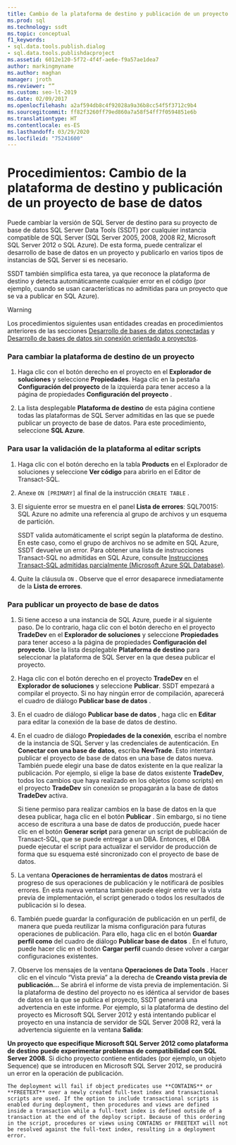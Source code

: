 ```yaml
---
title: Cambio de la plataforma de destino y publicación de un proyecto de base de datos
ms.prod: sql
ms.technology: ssdt
ms.topic: conceptual
f1_keywords:
- sql.data.tools.publish.dialog
- sql.data.tools.publishdacproject
ms.assetid: 6012e120-5f72-4f4f-ae6e-f9a57ae1dea7
author: markingmyname
ms.author: maghan
manager: jroth
ms.reviewer: “”
ms.custom: seo-lt-2019
ms.date: 02/09/2017
ms.openlocfilehash: a2af594db8c4f92028a9a36b8cc54f5f3712c9b4
ms.sourcegitcommit: ff82f3260ff79ed860a7a58f54ff7f0594851e6b
ms.translationtype: HT
ms.contentlocale: es-ES
ms.lasthandoff: 03/29/2020
ms.locfileid: "75241600"
---
```

# <a name="how-to-change-target-platform-and-publish-a-database-project"></a>Procedimientos: Cambio de la plataforma de destino y publicación de un proyecto de base de datos

Puede cambiar la versión de SQL Server de destino para su proyecto de base de datos SQL Server Data Tools (SSDT) por cualquier instancia compatible de SQL Server (SQL Server 2005, 2008, 2008 R2, Microsoft SQL Server 2012 o SQL Azure). De esta forma, puede centralizar el desarrollo de base de datos en un proyecto y publicarlo en varios tipos de instancias de SQL Server si es necesario.  
  
SSDT también simplifica esta tarea, ya que reconoce la plataforma de destino y detecta automáticamente cualquier error en el código (por ejemplo, cuando se usan características no admitidas para un proyecto que se va a publicar en SQL Azure).  
  
> [!WARNING]  
> Los procedimientos siguientes usan entidades creadas en procedimientos anteriores de las secciones [Desarrollo de bases de datos conectadas](../ssdt/connected-database-development.md) y [Desarrollo de bases de datos sin conexión orientado a proyectos](../ssdt/project-oriented-offline-database-development.md).  
  
### <a name="to-change-a-projects-target-platform"></a>Para cambiar la plataforma de destino de un proyecto  
  
1.  Haga clic con el botón derecho en el proyecto en el **Explorador de soluciones** y seleccione **Propiedades**. Haga clic en la pestaña **Configuración del proyecto** de la izquierda para tener acceso a la página de propiedades **Configuración del proyecto** .  
  
2.  La lista desplegable **Plataforma de destino** de esta página contiene todas las plataformas de SQL Server admitidas en las que se puede publicar un proyecto de base de datos. Para este procedimiento, seleccione **SQL Azure**.  
  
### <a name="to-use-platform-validation-when-editing-scripts"></a>Para usar la validación de la plataforma al editar scripts  
  
1.  Haga clic con el botón derecho en la tabla **Products** en el Explorador de soluciones y seleccione **Ver código** para abrirlo en el Editor de Transact\-SQL.  
  
2.  Anexe `ON [PRIMARY]` al final de la instrucción `CREATE TABLE` .  
  
3.  El siguiente error se muestra en el panel **Lista de errores**:  SQL70015: SQL Azure no admite una referencia al grupo de archivos y un esquema de partición.  
  
    SSDT valida automáticamente el script según la plataforma de destino. En este caso, como el grupo de archivos no se admite en SQL Azure, SSDT devuelve un error. Para obtener una lista de instrucciones Transact\-SQL no admitidas en SQL Azure, consulte [Instrucciones Transact-SQL admitidas parcialmente (Microsoft Azure SQL Database)](https://msdn.microsoft.com/library/ee336267.aspx).  
  
4.  Quite la cláusula `ON` . Observe que el error desaparece inmediatamente de la **Lista de errores**.  
  
### <a name="to-publish-a-database-project"></a>Para publicar un proyecto de base de datos  
  
1.  Si tiene acceso a una instancia de SQL Azure, puede ir al siguiente paso. De lo contrario, haga clic con el botón derecho en el proyecto **TradeDev** en el **Explorador de soluciones** y seleccione **Propiedades** para tener acceso a la página de propiedades **Configuración del proyecto**. Use la lista desplegable **Plataforma de destino** para seleccionar la plataforma de SQL Server en la que desea publicar el proyecto.  
  
2.  Haga clic con el botón derecho en el proyecto **TradeDev** en el **Explorador de soluciones** y seleccione **Publicar**. SSDT empezará a compilar el proyecto. Si no hay ningún error de compilación, aparecerá el cuadro de diálogo **Publicar base de datos** .  
  
3.  En el cuadro de diálogo **Publicar base de datos** , haga clic en **Editar** para editar la conexión de la base de datos de destino.  
  
4.  En el cuadro de diálogo **Propiedades de la conexión**, escriba el nombre de la instancia de SQL Server y las credenciales de autenticación. En **Conectar con una base de datos**, escriba **NewTrade**. Esto intentará publicar el proyecto de base de datos en una base de datos nueva. También puede elegir una base de datos existente en la que realizar la publicación. Por ejemplo, si elige la base de datos existente **TradeDev**, todos los cambios que haya realizado en los objetos (como scripts) en el proyecto **TradeDev** sin conexión se propagarán a la base de datos **TradeDev** activa.  
  
    Si tiene permiso para realizar cambios en la base de datos en la que desea publicar, haga clic en el botón **Publicar** . Sin embargo, si no tiene acceso de escritura a una base de datos de producción, puede hacer clic en el botón **Generar script** para generar un script de publicación de Transact\-SQL, que se puede entregar a un DBA. Entonces, el DBA puede ejecutar el script para actualizar el servidor de producción de forma que su esquema esté sincronizado con el proyecto de base de datos.  
  
5.  La ventana **Operaciones de herramientas de datos**  mostrará el progreso de sus operaciones de publicación y le notificará de posibles errores. En esta nueva ventana también puede elegir entre ver la vista previa de implementación, el script generado o todos los resultados de publicación si lo desea.  
  
6.  También puede guardar la configuración de publicación en un perfil, de manera que pueda reutilizar la misma configuración para futuras operaciones de publicación. Para ello, haga clic en el botón **Guardar perfil como** del cuadro de diálogo **Publicar base de datos** . En el futuro, puede hacer clic en el botón **Cargar perfil** cuando desee volver a cargar configuraciones existentes.  
  
7.  Observe los mensajes de la ventana **Operaciones de Data Tools** . Hacer clic en el vínculo “Vista previa” a la derecha de **Creando vista previa de publicación...** Se abrirá el informe de vista previa de implementación. Si la plataforma de destino del proyecto no es idéntica al servidor de bases de datos en la que se publica el proyecto, SSDT generará una advertencia en este informe.  Por ejemplo, si la plataforma de destino del proyecto es Microsoft SQL Server 2012 y está intentando publicar el proyecto en una instancia de servidor de SQL Server 2008 R2, verá la advertencia siguiente en la ventana **Salida**:  
  
**Un proyecto que especifique Microsoft SQL Server 2012 como plataforma de destino puede experimentar problemas de compatibilidad con SQL Server 2008**. Si dicho proyecto contiene entidades (por ejemplo, un objeto Sequence) que se introducen en Microsoft SQL Server 2012, se producirá un error en la operación de publicación.  
  
    The deployment will fail if object predicates use **CONTAINS** or **FREETEXT** over a newly created full-text index and transactional scripts are used. If the option to include transactional scripts is enabled during deployment, then procedures and views are defined inside a transaction while a full-text index is defined outside of a transaction at the end of the deploy script. Because of this ordering in the script, procedures or views using CONTAINS or FREETEXT will not be resolved against the full-text index, resulting in a deployment error.  
  
